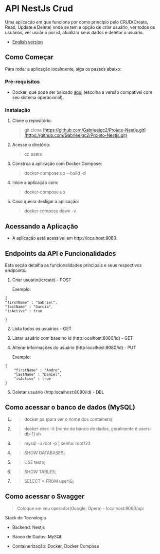 # API NestJs Crud
Uma aplicação em que funciona por como princípio pelo CRUD(Create, Read, Update e Delete) onde se tem a opção de criar usuário, ver todos os usuários, ver usuário por id, atualizar seus dados e deletar o usuário.
- [English version](READMEenglish.md)

## Como Começar
Para rodar a aplicação localmente, siga os passos abaixo:

### Pré-requisitos
- Docker, que pode ser baixado [aqui](https://www.docker.com/products/docker-desktop/) (escolha a versão compatível com seu sistema operacional).

### Instalação
1. Clone o repositório:
   > git clone [https://github.com/Gabrieelgc2/Projeto-Nestjs.git](https://github.com/Gabrieelgc2/Projeto-Nestjs.git)

2. Acesse o diretório:
   > cd users

3. Construa a aplicação com Docker Compose:
   > docker-compose up --build -d

4. Inicie a aplicação com:
   > docker-compose up

5. Caso queira desligar a aplicação:
   > docker compose down -v

## Acessando a Aplicação
- A aplicação está acessível em http://localhost:8080.

## Endpoints da API e Funcionalidades
Esta seção detalha as funcionalidades principais e seus respectivos endpoints.

1. Criar usuário(/create) - POST

   Exemplo:

```
{         
"firstName" : "Gabriel",    
"lastName" : "Garcia",
"isActive" : true   

}
```

2. Lista todos os usuários - GET

3. Listar usuário com base no id (http:localhost:8080/id) - GET

4. Alterar informações do usuário (http:localhost:8080/id) - PUT

     Exemplo:
```
{
    "firstName" : "Andre",
    "lastName" : "Daniel",
    "isActive" : true
}
```
5. Deletar usuário (http:localhost:8080/id) - DEL

## Como acessar o banco de dados (MySQL)
1. > docker ps (para ver o nome dos containers)
2. > docker exec -it [nome do banco de dados, geralmente é users-db-1] sh
3. > mysql -u root -p | senha: root123
4. > SHOW DATABASES;
5. > USE teste;
6. > SHOW TABLES;
7. > SELECT * FROM user\G;

## Como acessar o Swagger
> Coloque em seu operador(Google, Opera) - localhost:8080/api

Stack de Tecnologia
- Backend: Nestjs

- Banco de Dados: MySQL

- Containerização: Docker, Docker Compose